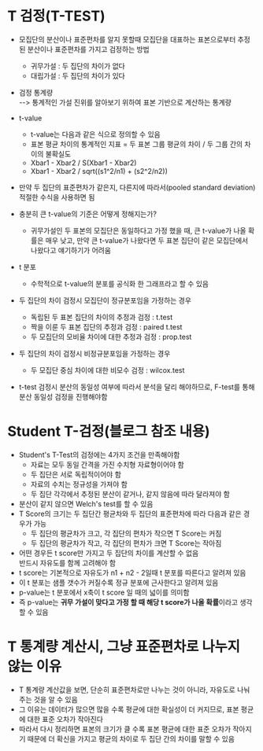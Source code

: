 # T 검정(T-TEST)
- 모집단의 분산이나 표준편차를 알지 못할때 모집단을 대표하는 표본으로부터 추정된 분산이나 표준편차를 가지고 검정하는 방법
  - 귀무가설 : 두 집단의 차이가 없다
  - 대립가설 : 두 집단의 차이가 있다
- 검정 통계량  
  --> 통계적인 가설 진위를 알아보기 위하여 표본 기반으로 계산하는 통계량
- t-value
  - t-value는 다음과 같은 식으로 정의할 수 있음
  - 표본 평균 차이의 통계적인 지표 = 두 표본 그룹 평균의 차이 / 두 그룹 간의 차이의 불확실도
  - Xbar1 - Xbar2 / S(Xbar1 - Xbar2)
  - Xbar1 - Xbar2 / sqrt((s1^2/n1) + (s2^2/n2))
- 만약 두 집단의 표준편차가 같은지, 다른지에 따라서(pooled standard deviation) 적절한 수식을 사용하면 됨

- 충분히 큰 t-value의 기준은 어떻게 정해지는가?
  - 귀무가설인 두 표본의 모집단은 동일하다고 가정 했을 때, 큰 t-value가 나올 확률은 매우 낮고, 만약 큰 t-value가 나왔다면 두 표본 집단이 같은 모집단에서 나왔다고 얘기하기가 어려움

- t 분포
  - 수학적으로 t-value의 분포를 공식화 한 그래프라고 할 수 있음

- 두 집단의 차이 검정시 모집단이 정규분포임을 가정하는 경우
  - 독립된 두 표본 집단의 차이의 추정과 검정 : t.test
  - 짝을 이룬 두 표본 집단의 추정과 검정 : paired t.test
  - 두 모집단의 모비율 차이에 대한 추정과 검정 : prop.test

- 두 집단의 차이 검정시 비정규분포임을 가정하는 경우
  - 두 모집단 중심 차이에 대한 비모수 검정 : wilcox.test

- t-test 검정시 분산의 동일성 여부에 따라서 분석을 달리 해야하므로, F-test를 통해 분산 동일성 검정을 진행해야함

# Student T-검정(블로그 참조 내용)
- Student's T-Test의 검정에는 4가지 조건을 만족해야함 
  - 자료는 모두 동일 간격을 가진 수치형 자료형이어야 함
  - 두 집단은 서로 독립적이어야 함
  - 자료의 수치는 정규성을 가져야 함
  - 두 집단 각각에서 추정된 분산이 같거나, 같지 않음에 따라 달라져야 함
- 분산이 같지 않으면 Welch's test를 할 수 있음
- T Score의 크기는 두 집단간 평균차와 두 집단의 표준편차에 따라 다음과 같은 경우가 가능
  - 두 집단의 평균차가 크고, 각 집단의 편차가 작으면 T Score는 커짐
  - 두 집단의 평균차가 작고, 각 집단의 편차가 크면 T Score는 작아짐
- 어떤 경우든 t score만 가지고 두 집단의 차이를 계산할 수 없음  
  반드시 자유도를 함께 고려해야 함
- t score는 기본적으로 자유도가 n1 + n2 - 2일때 t 분포를 따른다고 알려져 있음
- 이 t 분포는 샘플 갯수가 커질수록 정규 분포에 근사한다고 알려져 있음
- p-value는 t 분포에서 x축이 t score 일 때의 넓이를 의미함
- 즉 p-value는 <b>귀무 가설이 맞다고 가정 할 때 해당 t score가 나올 확률</b>이라고 생각할 수 있음

# T 통계량 계산시, 그냥 표준편차로 나누지 않는 이유
- T 통계량 계산값을 보면, 단순히 표준편차로만 나누는 것이 아니라, 자유도로 나눠주는 것을 알 수 있음
- 그 이유는 데이터가 많으면 많을 수록 평균에 대한 확실성이 더 커지므로, 표본 평균에 대한 표준 오차가 작아진다
- 따라서 다시 정리하면 표본의 크기가 클 수록 표본 평균에 대한 표준 오차가 작아지기 때문에 더 확신을 가지고 평균의 차이로 두 집단 간의 차이를 말할 수 있음